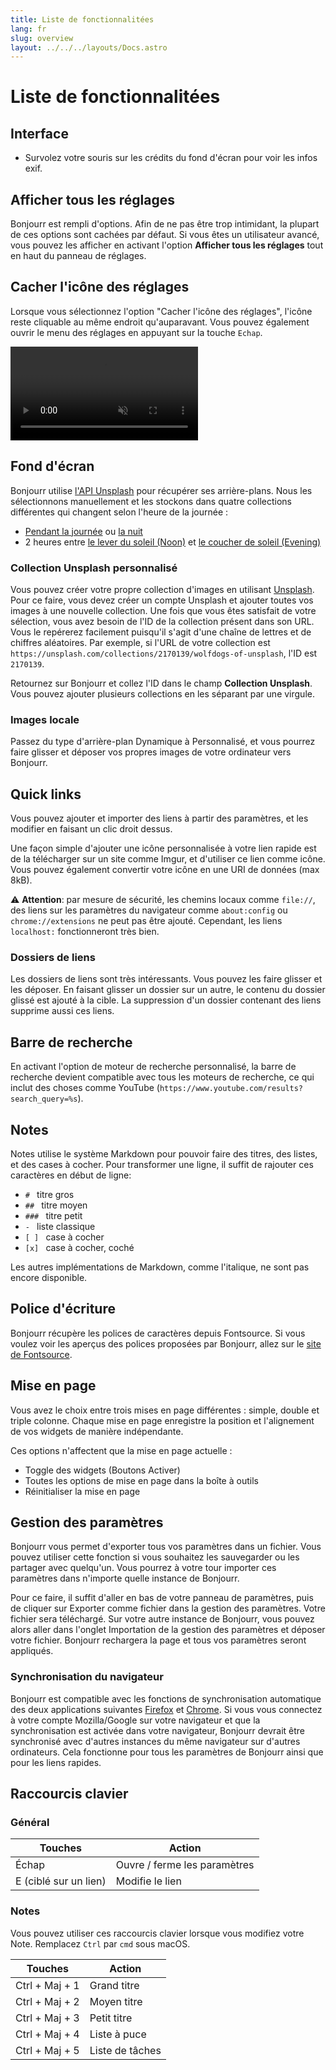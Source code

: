 ```yaml
---
title: Liste de fonctionnalitées
lang: fr
slug: overview
layout: ../../../layouts/Docs.astro
---
```


# Liste de fonctionnalitées

## Interface

-   Survolez votre souris sur les crédits du fond d'écran pour voir les infos exif.

## Afficher tous les réglages

Bonjourr est rempli d'options. Afin de ne pas être trop intimidant, la plupart de ces options sont cachées par défaut. Si vous êtes un utilisateur avancé, vous pouvez les afficher en activant l'option **Afficher tous les réglages** tout en haut du panneau de réglages.

## Cacher l'icône des réglages

Lorsque vous sélectionnez l'option "Cacher l'icône des réglages", l'icône reste cliquable au même endroit qu'auparavant. Vous pouvez également ouvrir le menu des réglages en appuyant sur la touche `Echap`.

<video src="/documentation/videos/hide-icon.mp4" controls muted></video>

## Fond d'écran

Bonjourr utilise [l'API Unsplash](https://unsplash.com/developers) pour récupérer ses arrière-plans. Nous les sélectionnons manuellement et les stockons dans quatre collections différentes qui changent selon l'heure de la journée :

-   [Pendant la journée](<https://unsplash.com/collections/4933370/bonjourr-backgrounds-(day)>) ou [la nuit](<https://unsplash.com/collections/VI5sx2SDQUg/bonjourr-backgrounds-(night)>)
-   2 heures entre [le lever du soleil (Noon)](<https://unsplash.com/collections/yDjgRh1iqkQ/bonjourr-backgrounds-(noon)>) et [le coucher de soleil (Evening)](<https://unsplash.com/collections/2nVzlQADDIE/bonjourr-backgrounds-(evening)>)

### Collection Unsplash personnalisé

Vous pouvez créer votre propre collection d'images en utilisant [Unsplash](https://unsplash.com/). Pour ce faire, vous devez créer un compte Unsplash et ajouter toutes vos images à une nouvelle collection. Une fois que vous êtes satisfait de votre sélection, vous avez besoin de l'ID de la collection présent dans son URL. Vous le repérerez facilement puisqu'il s'agit d'une chaîne de lettres et de chiffres aléatoires. Par exemple, si l'URL de votre collection est `https://unsplash.com/collections/2170139/wolfdogs-of-unsplash`, l'ID est `2170139`.

Retournez sur Bonjourr et collez l'ID dans le champ **Collection Unsplash**. Vous pouvez ajouter plusieurs collections en les séparant par une virgule.

### Images locale

Passez du type d'arrière-plan Dynamique à Personnalisé, et vous pourrez faire glisser et déposer vos propres images de votre ordinateur vers Bonjourr.

## Quick links

Vous pouvez ajouter et importer des liens à partir des paramètres, et les modifier en faisant un clic droit dessus.

Une façon simple d'ajouter une icône personnalisée à votre lien rapide est de la télécharger sur un site comme Imgur, et d'utiliser ce lien comme icône. Vous pouvez également convertir votre icône en une URI de données (max 8kB).

⚠️ **Attention**: par mesure de sécurité, les chemins locaux comme `file://`, des liens sur les paramètres du navigateur comme `about:config` ou `chrome://extensions` ne peut pas être ajouté. Cependant, les liens `localhost:` fonctionneront très bien.

### Dossiers de liens

Les dossiers de liens sont très intéressants. Vous pouvez les faire glisser et les déposer. En faisant glisser un dossier sur un autre, le contenu du dossier glissé est ajouté à la cible. La suppression d'un dossier contenant des liens supprime aussi ces liens.

## Barre de recherche

En activant l'option de moteur de recherche personnalisé, la barre de recherche devient compatible avec tous les moteurs de recherche, ce qui inclut des choses comme YouTube (`https://www.youtube.com/results?search_query=%s`).

## Notes

Notes utilise le système Markdown pour pouvoir faire des titres, des listes, et des cases à cocher. Pour transformer une ligne, il suffit de rajouter ces caractères en début de ligne:

-   `# ` titre gros
-   `## ` titre moyen
-   `### ` titre petit
-   `- ` liste classique
-   `[ ] ` case à cocher
-   `[x] ` case à cocher, coché

Les autres implémentations de Markdown, comme l'italique, ne sont pas encore disponible.

## Police d'écriture

Bonjourr récupère les polices de caractères depuis Fontsource. Si vous voulez voir les aperçus des polices proposées par Bonjourr, allez sur le [site de Fontsource](https://fontsource.com/).

## Mise en page

Vous avez le choix entre trois mises en page différentes : simple, double et triple colonne. Chaque mise en page enregistre la position et l'alignement de vos widgets de manière indépendante.

Ces options n'affectent que la mise en page actuelle :

-   Toggle des widgets (Boutons Activer)
-   Toutes les options de mise en page dans la boîte à outils
-   Réinitialiser la mise en page

## Gestion des paramètres

Bonjourr vous permet d'exporter tous vos paramètres dans un fichier. Vous pouvez utiliser cette fonction si vous souhaitez les sauvegarder ou les partager avec quelqu'un. Vous pourrez à votre tour importer ces paramètres dans n'importe quelle instance de Bonjourr.

Pour ce faire, il suffit d'aller en bas de votre panneau de paramètres, puis de cliquer sur Exporter comme fichier dans la gestion des paramètres. Votre fichier sera téléchargé. Sur votre autre instance de Bonjourr, vous pouvez alors aller dans l'onglet Importation de la gestion des paramètres et déposer votre fichier. Bonjourr rechargera la page et tous vos paramètres seront appliqués.

### Synchronisation du navigateur

Bonjourr est compatible avec les fonctions de synchronisation automatique des deux applications suivantes [Firefox](https://www.mozilla.org/firefox/sync/) et [Chrome](https://support.google.com/chrome/answer/185277). Si vous vous connectez à votre compte Mozilla/Google sur votre navigateur et que la synchronisation est activée dans votre navigateur, Bonjourr devrait être synchronisé avec d'autres instances du même navigateur sur d'autres ordinateurs. Cela fonctionne pour tous les paramètres de Bonjourr ainsi que pour les liens rapides.

## Raccourcis clavier

### Général

| Touches               | Action                       |
| --------------------- | ---------------------------- |
| Échap                 | Ouvre / ferme les paramètres |
| E (ciblé sur un lien) | Modifie le lien              |

### Notes

Vous pouvez utiliser ces raccourcis clavier lorsque vous modifiez votre Note. Remplacez `Ctrl` par `cmd` sous macOS.

| Touches        | Action          |
| -------------- | --------------- |
| Ctrl + Maj + 1 | Grand titre     |
| Ctrl + Maj + 2 | Moyen titre     |
| Ctrl + Maj + 3 | Petit titre     |
| Ctrl + Maj + 4 | Liste à puce    |
| Ctrl + Maj + 5 | Liste de tâches |
